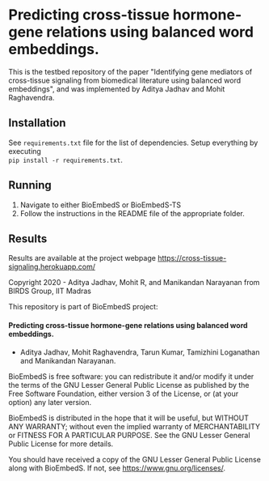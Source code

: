 # Predicting cross-tissue hormone-gene relations using balanced word embeddings.
This is the testbed repository of the paper "Identifying gene mediators of cross-tissue signaling from biomedical literature using balanced word embeddings", and was implemented by Aditya Jadhav and Mohit Raghavendra.

## Installation

See ```requirements.txt``` file for the list of dependencies. Setup everything by executing  
```pip install -r requirements.txt```.

## Running

1. Navigate to either BioEmbedS or BioEmbedS-TS  
2. Follow the instructions in the README file of the appropriate folder. 

## Results

Results are available at the project webpage https://cross-tissue-signaling.herokuapp.com/




Copyright 2020 - Aditya Jadhav, Mohit R, and Manikandan Narayanan from BIRDS Group, IIT Madras

This repository is part of BioEmbedS project:

#### Predicting cross-tissue hormone-gene relations using balanced word embeddings.
- Aditya Jadhav, Mohit Raghavendra, Tarun Kumar, Tamizhini Loganathan and Manikandan Narayanan.

BioEmbedS is free software: you can redistribute it and/or modify
it under the terms of the GNU Lesser General Public License as published by
the Free Software Foundation, either version 3 of the License, or
(at your option) any later version.

BioEmbedS is distributed in the hope that it will be useful,
but WITHOUT ANY WARRANTY; without even the implied warranty of
MERCHANTABILITY or FITNESS FOR A PARTICULAR PURPOSE.  See the
GNU Lesser General Public License for more details.

You should have received a copy of the GNU Lesser General Public License
along with BioEmbedS.  If not, see <https://www.gnu.org/licenses/>.

